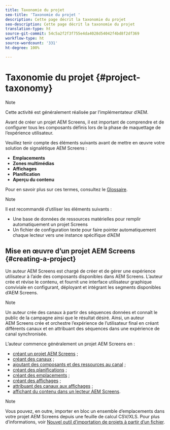 ```yaml
---
title: Taxonomie du projet
seo-title: 'Taxonomie du projet '
description: Cette page décrit la taxonomie du projet
seo-description: Cette page décrit la taxonomie du projet
translation-type: ht
source-git-commit: 54c5a2f2f3f755e4da4028d54042f4bd8f2df369
workflow-type: ht
source-wordcount: '331'
ht-degree: 100%

---
```



# Taxonomie du projet {#project-taxonomy}

>[!NOTE]
>
>Cette activité est généralement réalisée par l’implémentateur d’AEM.

Avant de créer un projet AEM Screens, il est important de comprendre et de configurer tous les composants définis lors de la phase de maquettage de l’expérience utilisateur.

Veuillez tenir compte des éléments suivants avant de mettre en œuvre votre solution de signalétique AEM Screens :

* **Emplacements**
* **Zones multimédias**
* **Affichages**
* **Planification**
* **Aperçu du contenu**

Pour en savoir plus sur ces termes, consultez le [Glossaire](https://helpx.adobe.com/experience-manager/6-5/screens/using/screens-glossary.html).

>[!NOTE]
>
>Il est recommandé d’utiliser les éléments suivants :
>
>* Une base de données de ressources matérielles pour remplir automatiquement un projet Screens
>* Un fichier de configuration texte pour faire pointer automatiquement chaque lecteur vers une instance spécifique d’AEM


## Mise en œuvre d’un projet AEM Screens {#creating-a-project}

Un auteur AEM Screens est chargé de créer et de gérer une expérience utilisateur à l’aide des composants disponibles dans AEM Screens. L’auteur crée et révise le contenu, et fournit une interface utilisateur graphique conviviale en configurant, déployant et intégrant les segments disponibles d’AEM Screens.

>[!NOTE]
>
>Un auteur crée des canaux à partir des séquences données et connaît le public de la campagne ainsi que le résultat désiré. Ainsi, un auteur AEM Screens crée et orchestre l’expérience de l’utilisateur final en créant différents canaux et en attribuant des séquences dans une expérience de canal synchronisée.

L’auteur commence généralement un projet AEM Screens en :

* [créant un projet AEM Screens](https://helpx.adobe.com/experience-manager/6-5/screens/using/creating-a-screens-project.html) ;
* [créant des canaux](https://helpx.adobe.com/fr/experience-manager/6-5/screens/using/managing-channels.html) ;
* [ajoutant des composants et des ressources au canal](https://helpx.adobe.com/fr/experience-manager/6-5/screens/using/adding-components-to-a-channel.html) ;
* [créant des planifications](https://helpx.adobe.com/fr/experience-manager/6-5/screens/using/managing-schedules.html) ;
* [créant des emplacements](https://helpx.adobe.com/fr/experience-manager/6-5/screens/using/managing-locations.html) ;
* [créant des affichages](https://helpx.adobe.com/fr/experience-manager/6-5/screens/using/managing-displays.html) ;
* [attribuant des canaux aux affichages](https://helpx.adobe.com/fr/experience-manager/6-5/screens/using/channel-assignment.html) ;
* [affichant du contenu dans un lecteur AEM Screens](https://helpx.adobe.com/fr/experience-manager/6-5/screens/using/working-with-screens-player.html).

>[!NOTE]
>Vous pouvez, en outre, importer en bloc un ensemble d’emplacements dans votre projet AEM Screens depuis une feuille de calcul CSV/XLS. Pour plus d’informations, voir [Nouvel outil d’importation de projets à partir d’un fichier](https://helpx.adobe.com/fr/experience-manager/6-5/screens/using/project-importer.html).

